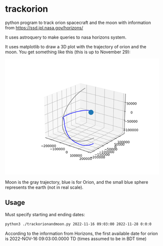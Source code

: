 # trackorion
python program to track orion spacecraft and the moon with information from https://ssd.jpl.nasa.gov/horizons/

It uses astroquery to make queries to nasa horizons system.

It uses matplotlib to draw a 3D plot with the trajectory of orion and the moon. You get something like this (this is up to November 29):

![3D plot for Orion and Moon](./Orion_and_Moon.png)

Moon is the gray trajectory, blue is for Orion, and the small blue sphere represents the earth (not in real scale). 

## Usage
Must specify starting and ending dates:

```bash
python3 ./trackorionandmoon.py 2022-11-16 09:03:00 2022-11-28 0:0:0
```

According to the information from Horizons, the first available date for orion is 2022-NOV-16 09:03:00.0000 TD  (times assumed to be in BDT time)
